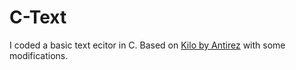 # C-Text 

I coded a basic text ecitor in C. Based on [Kilo by Antirez](https://github.com/antirez/kilo) with some modifications.